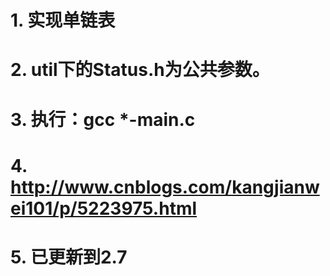 # 1. 实现单链表
# 2. util下的Status.h为公共参数。
# 3. 执行：gcc *-main.c
# 4. http://www.cnblogs.com/kangjianwei101/p/5223975.html
# 5. 已更新到2.7
